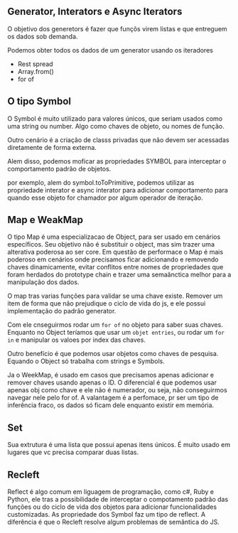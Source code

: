 ## Generator, Interators e Async Iterators

O objetivo dos generetors é fazer que funçõs virem listas e
que entreguem os dados sob demanda.

Podemos obter todos os dados de um generator usando os iteradores

- Rest spread
- Array.from()
- for of

## O tipo Symbol

O Symbol é muito utilizado para valores únicos, que seriam usados como uma string ou number. Algo como chaves de objeto, ou nomes de função.

Outro cenário é a criação de classs privadas que não devem ser acessadas diretamente de forma externa.

Alem disso, podemos moficar as propriedades SYMBOL para interceptar o comportamento padrão de objetos.

por exemplo, alem do symbol.toToPrimitive, podemos utilizar as propriedade interator e async interator para adicionar comportamento para quando esse objeto for chamador por algum operador de iteração.

## Map e WeakMap

O tipo Map é uma especializacao de Object, para ser usado em cenários específicos. Seu objetivo não é substituir o object, mas sim trazer uma alterativa poderosa ao ser core.
Em questão de performace o Map é mais poderoso em cenários onde precisamos ficar adicionando e removendo chaves dinamicamente, evitar conflitos entre nomes de propriedades que foram herdados do prototype chain e trazer uma semaânctica melhor para a manipulação dos dados.

O map tras varias funções para validar se uma chave existe. Remover um item de forma que não prejudique o ciclo de vida do js, e ele possui implementação do padrão generator.

Com ele cnseguirmos rodar um `for of` no objeto para saber suas chaves. Enquanto no Object teríamos que usar um `objet entries`, ou rodar um `for in` e manipular os valoes por index das chaves.

Outro benefício é que podemos usar objetos como chaves de pesquisa. Equando o Object só trabalha com strings e Symbols.

Ja o WeekMap, é usado em casos que precisamos apenas adicionar e remover chaves usando apenas o ID. O diferencial é que podemos usar apenas obj como chave e ele não é numerador, ou seja, não conseguirmos navegar nele pelo for of. A valantagem é a perfomace, pr ser um tipo de inferência fraco, os dados só ficam dele enquanto existir em memória.

## Set

Sua extrutura é uma lista que possui apenas itens únicos.
É muito usado em lugares que vc precisa comparar duas listas.

## Recleft

Reflect é algo comum em liguagem de programação, como c#, Ruby e Python, ele tras a possibilidade de interceptar o compotamento padrão das funções ou do ciclo de vida dos objetos para adicionar funcionalidades customizadas. As propriedade dos Symbol faz um tipo de reflect. A diferência é que o Recleft resolve algum problemas de semântica do JS.
